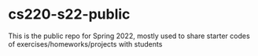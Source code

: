 # cs220-s22-public
This is the public repo for Spring 2022, mostly used to share starter codes of exercises/homeworks/projects with students
